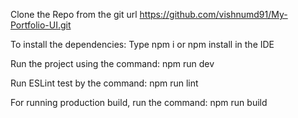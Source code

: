 Clone the Repo from the git url https://github.com/vishnumd91/My-Portfolio-UI.git

To install the dependencies:
  Type npm i or npm install in the IDE
  
Run the project using the command:
  npm run dev
  
Run ESLint test by the command:
  npm run lint

For running production build, run the command:
  npm run build
